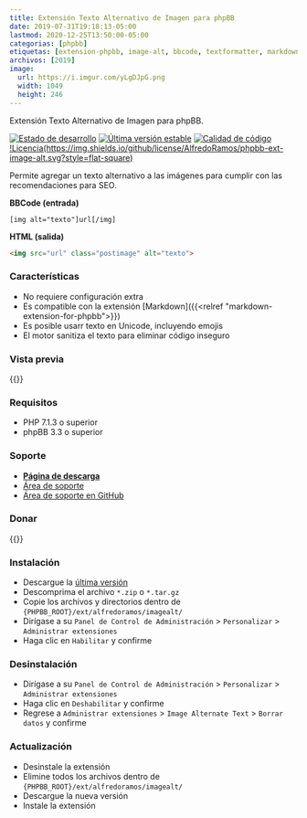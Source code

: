 ```yaml
---
title: Extensión Texto Alternativo de Imagen para phpBB
date: 2019-07-31T19:18:13-05:00
lastmod: 2020-12-25T13:50:00-05:00
categorias: [phpbb]
etiquetas: [extension-phpbb, image-alt, bbcode, textformatter, markdown, litedown]
archivos: [2019]
image:
  url: https://i.imgur.com/yLgDJpG.png
  width: 1049
  height: 246
---
```

Extensión Texto Alternativo de Imagen para phpBB.

[![Estado de desarrollo](https://img.shields.io/github/workflow/status/AlfredoRamos/phpbb-ext-image-alt/GitHub%20Actions%20CI?style=flat-square)](https://github.com/AlfredoRamos/phpbb-ext-hide/actions)
[![Última versión estable](https://img.shields.io/github/tag/AlfredoRamos/phpbb-ext-image-alt.svg?label=stable&style=flat-square)](https://github.com/AlfredoRamos/phpbb-ext-image-alt/releases)
[![Calidad de código](https://img.shields.io/codacy/grade/f06ec0db39c049fc8883b6c65e10405a.svg?style=flat-square)](https://app.codacy.com/gh/AlfredoRamos/phpbb-ext-image-alt/dashboard)
[!Licencia(https://img.shields.io/github/license/AlfredoRamos/phpbb-ext-image-alt.svg?style=flat-square)](https://raw.githubusercontent.com/AlfredoRamos/phpbb-ext-image-alt/master/license.txt)

Permite agregar un texto alternativo a las imágenes para cumplir con las recomendaciones para SEO.

**BBCode (entrada)**
```
[img alt="texto"]url[/img]
```

**HTML (salida)**

```html
<img src="url" class="postimage" alt="texto">
```

<!--more-->
### Características

- No requiere configuración extra
- Es compatible con la extensión [Markdown]({{<relref "markdown-extension-for-phpbb">}})
- Es posible usarr texto en Unicode, incluyendo emojis
- El motor sanitiza el texto para eliminar código inseguro

### Vista previa

{{<preview src="https://i.imgur.com/yLgDJpG.png" alt="Código HTML generado" imgclass="img-fluid d-block mx-auto mb-3">}}

### Requisitos

- PHP 7.1.3 o superior
- phpBB 3.3 o superior

### Soporte

- [**Página de descarga**](https://www.phpbb.com/customise/db/extension/image_alternate_text/)
- [Área de soporte](https://www.phpbb.com/customise/db/extension/image_alternate_text/support)
- [Área de soporte en GitHub](https://github.com/AlfredoRamos/phpbb-ext-image-alt/issues)

### Donar

{{<donate>}}

### Instalación

- Descargue la [última versión](https://github.com/AlfredoRamos/phpbb-ext-image-alt/releases)
- Descomprima el archivo `*.zip` o `*.tar.gz`
- Copie los archivos y directorios dentro de `{PHPBB_ROOT}/ext/alfredoramos/imagealt/`
- Dirígase a su `Panel de Control de Administración` > `Personalizar` > `Administrar extensiones`
- Haga clic en `Habilitar` y confirme

### Desinstalación

- Dirígase a su `Panel de Control de Administración` > `Personalizar` > `Administrar extensiones`
- Haga clic en `Deshabilitar` y confirme
- Regrese a `Administrar extensiones` > `Image Alternate Text` > `Borrar datos` y confirme

### Actualización

- Desinstale la extensión
- Elimine todos los archivos dentro de `{PHPBB_ROOT}/ext/alfredoramos/imagealt/`
- Descargue la nueva versión
- Instale la extensión
